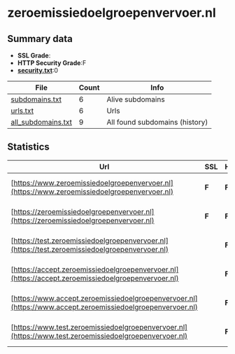 

# zeroemissiedoelgroepenvervoer.nl
## Summary data


 - **SSL Grade**:
 - **HTTP Security Grade**:F
 - **[security.txt](https://www.digitaleoverheid.nl/nieuws/standaard-security-txt-nu-verplicht-voor-overheid/)**:0


| File       | Count | Info |
|------------|-------|------|
|[subdomains.txt](/data/zeroemissiedoelgroepenvervoer.nl/subdomains.txt)|6|Alive subdomains|
|[urls.txt](/data/zeroemissiedoelgroepenvervoer.nl/urls.txt)|6|Urls|
|[all_subdomains.txt](/data/zeroemissiedoelgroepenvervoer.nl/all_subdomains.txt)|9|All found subdomains (history)|


## Statistics


| Url | SSL | HTTP | Server | Cookie | HSTS | CORS | CTO | CSP | XFO | XXP | RP |FP| Tech |Title |
|--------|-------|-------|------|------|------|------|------|------|------|------|------|------|------|------|
|[https://www.zeroemissiedoelgroepenvervoer.nl](https://www.zeroemissiedoelgroepenvervoer.nl)| **F**| **F**|Apache| | | | | | | | :white_check_mark: | |Apache HTTP Server|www.zeroemissied...|
|[https://zeroemissiedoelgroepenvervoer.nl](https://zeroemissiedoelgroepenvervoer.nl)| **F**| **F**|Apache| | | | | | | | :white_check_mark: | |Apache HTTP Server|zeroemissiedoelg...|
|[https://test.zeroemissiedoelgroepenvervoer.nl](https://test.zeroemissiedoelgroepenvervoer.nl)| | **F**|Apache| | | | | | | | :white_check_mark: | |Apache HTTP Server|test.zeroemissie...|
|[https://accept.zeroemissiedoelgroepenvervoer.nl](https://accept.zeroemissiedoelgroepenvervoer.nl)| | **F**|Apache| | | | | | | | :white_check_mark: | |Apache HTTP Server|accept.zeroemiss...|
|[https://www.accept.zeroemissiedoelgroepenvervoer.nl](https://www.accept.zeroemissiedoelgroepenvervoer.nl)| | **F**|Apache| | | | | | | | :white_check_mark: | |Apache HTTP Server|www.accept.zeroe...|
|[https://www.test.zeroemissiedoelgroepenvervoer.nl](https://www.test.zeroemissiedoelgroepenvervoer.nl)| | **F**|Apache| | | | | | | | :white_check_mark: | |Apache HTTP Server|www.test.zeroemi...|

